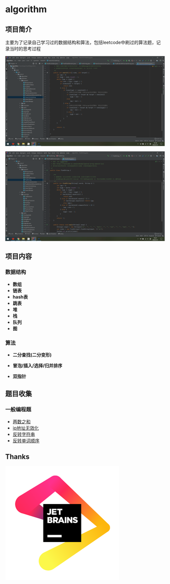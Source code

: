 # algorithm
## 项目简介

主要为了记录自己学习过的数据结构和算法，包括leetcode中刷过的算法题，记录当时的思考过程

![](https://raw.githubusercontent.com/1260328762/algorithm/master/pic/%E5%BE%AA%E7%8E%AF%E6%95%B0%E7%BB%84%E6%90%9C%E7%B4%A2.png)

![](https://raw.githubusercontent.com/1260328762/algorithm/master/pic/%E7%A8%80%E7%96%8F%E6%95%B0%E7%BB%84%E6%90%9C%E7%B4%A2.png)



## 项目内容

### 数据结构

- **数组**
- **链表**
- **hash表**
- **跳表**
- **堆**
- **栈**
- **队列**
- **图**



### 算法

- **二分查找(二分变形)**

- **冒泡/插入/选择/归并排序**

- **双指针**



## 题目收集

### 一般编程题

- [两数之和](https://github.com/1260328762/algorithm/blob/master/src/main/java/com/cl/question/TwoSum.java)
- [ip地址无效化](https://github.com/1260328762/algorithm/blob/master/src/main/java/com/cl/question/DeIpAddr.java)
- [反转字符串](https://github.com/1260328762/algorithm/blob/master/src/main/java/com/cl/question/ReverseString.java)
- [反转单词顺序](https://github.com/1260328762/algorithm/blob/master/src/main/java/com/cl/question/ReverseWords.java)

## Thanks
[![JetBrains Logo (Main) logo](pic/jb_beam.svg)](https://jb.gg/OpenSourceSupport)